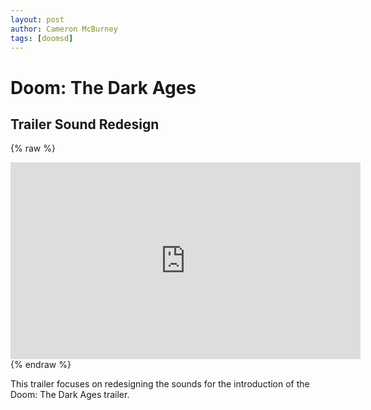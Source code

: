```yaml
---
layout: post
author: Cameron McBurney
tags: [doomsd]
---
```


# Doom: The Dark Ages 
## Trailer Sound Redesign

{% raw %}
<iframe width="560" height="315" src="https://www.youtube.com/embed/i06T-ZRdaPM?si=rn17FcxLWkL75U1I" title="YouTube video player" frameborder="0" allow="accelerometer; autoplay; clipboard-write; encrypted-media; gyroscope; picture-in-picture; web-share" referrerpolicy="strict-origin-when-cross-origin" allowfullscreen></iframe>
{% endraw %}

This trailer focuses on redesigning the sounds for the introduction of the Doom: The Dark Ages trailer.




